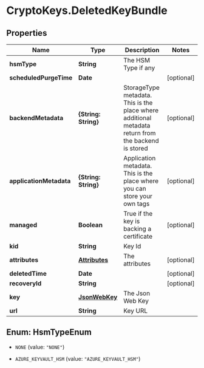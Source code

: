 # CryptoKeys.DeletedKeyBundle

## Properties
Name | Type | Description | Notes
------------ | ------------- | ------------- | -------------
**hsmType** | **String** | The HSM Type if any | 
**scheduledPurgeTime** | **Date** |  | [optional] 
**backendMetadata** | **{String: String}** | StorageType metadata. This is the place where additional metadata return from the backend is stored | [optional] 
**applicationMetadata** | **{String: String}** | Application metadata. This is the place where you can store your own tags | [optional] 
**managed** | **Boolean** | True if the key is backing a certificate | [optional] 
**kid** | **String** | Key Id | 
**attributes** | [**Attributes**](Attributes.md) | The attributes | [optional] 
**deletedTime** | **Date** |  | [optional] 
**recoveryId** | **String** |  | [optional] 
**key** | [**JsonWebKey**](JsonWebKey.md) | The Json Web Key | 
**url** | **String** | Key URL | 


<a name="HsmTypeEnum"></a>
## Enum: HsmTypeEnum


* `NONE` (value: `"NONE"`)

* `AZURE_KEYVAULT_HSM` (value: `"AZURE_KEYVAULT_HSM"`)




